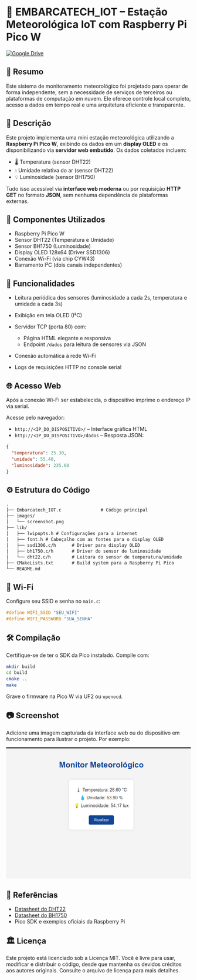 # 📡 EMBARCATECH\_IOT – Estação Meteorológica IoT com Raspberry Pi Pico W

[![Google Drive](https://img.shields.io/badge/Demo-Google%20Drive-blue?logo=google-drive)](https://drive.google.com/file/d/1hPMVfmyAU50Igy2V2hlSBTcgzZ9rx6SJ/view?usp=sharing)

## 📝 Resumo

Este sistema de monitoramento meteorológico foi projetado para operar de forma independente, sem a necessidade de serviços de terceiros ou plataformas de computação em nuvem. Ele oferece controle local completo, acesso a dados em tempo real e uma arquitetura eficiente e transparente.

## 📜 Descrição

Este projeto implementa uma mini estação meteorológica utilizando a **Raspberry Pi Pico W**, exibindo os dados em um **display OLED** e os disponibilizando via **servidor web embutido**. Os dados coletados incluem:

* 🌡️ Temperatura (sensor DHT22)
* 💧 Umidade relativa do ar (sensor DHT22)
* 💡 Luminosidade (sensor BH1750)

Tudo isso acessível via **interface web moderna** ou por requisição **HTTP GET** no formato **JSON**, sem nenhuma dependência de plataformas externas.

## 🧰 Componentes Utilizados

* Raspberry Pi Pico W
* Sensor DHT22 (Temperatura e Umidade)
* Sensor BH1750 (Luminosidade)
* Display OLED 128x64 (Driver SSD1306)
* Conexão Wi-Fi (via chip CYW43)
* Barramento I²C (dois canais independentes)

## 🧠 Funcionalidades

* Leitura periódica dos sensores (luminosidade a cada 2s, temperatura e umidade a cada 3s)
* Exibição em tela OLED (I²C)
* Servidor TCP (porta 80) com:

  * Página HTML elegante e responsiva
  * Endpoint `/dados` para leitura de sensores via JSON
* Conexão automática à rede Wi-Fi
* Logs de requisições HTTP no console serial

## 🌐 Acesso Web

Após a conexão Wi-Fi ser estabelecida, o dispositivo imprime o endereço IP via serial.

Acesse pelo navegador:

* `http://<IP_DO_DISPOSITIVO>/` – Interface gráfica HTML
* `http://<IP_DO_DISPOSITIVO>/dados` – Resposta JSON:

```json
{
  "temperatura": 25.30,
  "umidade": 55.40,
  "luminosidade": 235.00
}
```

## ⚙️ Estrutura do Código

```
.
├── Embarcatech_IOT.c               # Código principal
├── images/
│   └── screenshot.png
├── lib/
│   ├── lwipopts.h # Configurações para a internet
│   ├── font.h # Cabeçalho com as fontes para o display OLED
│   ├── ssd1306.c/h      # Driver para display OLED
│   ├── bh1750.c/h       # Driver do sensor de luminosidade
│   └── dht22.c/h        # Leitura do sensor de temperatura/umidade
├── CMakeLists.txt       # Build system para a Raspberry Pi Pico
└── README.md            
```

## 📡 Wi-Fi

Configure seu SSID e senha no `main.c`:

```c
#define WIFI_SSID "SEU_WIFI"
#define WIFI_PASSWORD "SUA_SENHA"
```


## 🛠️ Compilação

Certifique-se de ter o SDK da Pico instalado. Compile com:

```bash
mkdir build
cd build
cmake ..
make
```

Grave o firmware na Pico W via UF2 ou `openocd`.

## 📷 Screenshot

Adicione uma imagem capturada da interface web ou do dispositivo em funcionamento para ilustrar o projeto. Por exemplo:

![Interface Web da Estação Meteorológica](images/screenshot.png)


## 📖 Referências

* [Datasheet do DHT22](https://cdn.sparkfun.com/datasheets/Sensors/Temperature/DHT22.pdf)
* [Datasheet do BH1750](https://www.mouser.com/datasheet/2/348/bh1750fvi-e-186247.pdf)
* Pico SDK e exemplos oficiais da Raspberry Pi

## 🏛️ Licença

Este projeto está licenciado sob a Licença MIT. Você é livre para usar, modificar e distribuir o código, desde que mantenha os devidos créditos aos autores originais. Consulte o arquivo de licença para mais detalhes.
